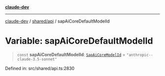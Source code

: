 [**claude-dev**](../../../README.md)

***

[claude-dev](../../../README.md) / [shared/api](../README.md) / sapAiCoreDefaultModelId

# Variable: sapAiCoreDefaultModelId

> `const` **sapAiCoreDefaultModelId**: [`SapAiCoreModelId`](../type-aliases/SapAiCoreModelId.md) = `"anthropic--claude-3.5-sonnet"`

Defined in: src/shared/api.ts:2830
